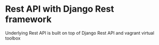 # Rest API with Django Rest framework

Underlying Rest API is built on top of Django Rest API and vagrant virtual toolbox
